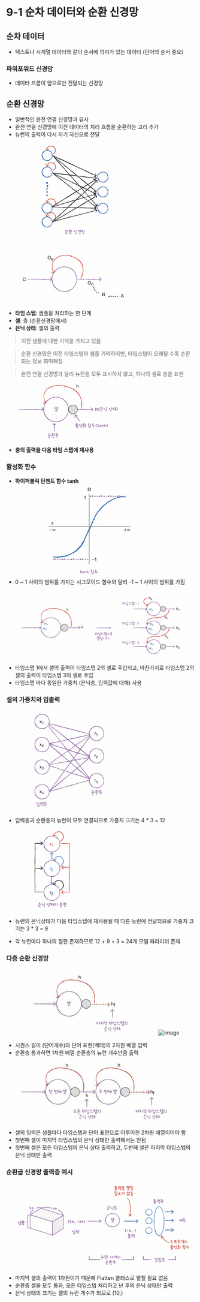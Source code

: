 # 9-1 순차 데이터와 순환 신경망

## 순차 데이터
- 텍스트나 시계열 데이터와 같이 순서에 의미가 있는 데이터 (단어의 순서 중요)

### 파워포워드 신경망
- 데이터 프름이 앞으로만 전달되는 신경망

## 순환 신경망
- 일반적인 완전 연결 신경망과 유사
- 완전 연결 신경망에 이전 데이터의 처리 흐름을 순환하는 고리 추가
- 뉴런의 출력이 다시 자기 자신으로 전달

![alt text](image-44.png)

![alt text](image-45.png)

- **타임 스텝**: 샘플을 처리하는 한 단계
- **셀**: 층 (순환신경망에서)
- **은닉 상태**: 셀의 출력

> 이전 샘플에 대한 기억을 가지고 있음

> 순환 신경망은 이전 타임스텝의 샘플 기억하지만, 타임스텝이 오래될 수록 순환되는 정보 희미해짐

>  완전 연결 신경망과 달리 뉴런을 모두 표시하지 않고, 하나의 셀로 층을 표현

![alt text](image-46.png)
- **충의 출력을 다음 타임 스텝에 재사용**

### 활성화 함수
- **하이퍼볼릭 탄젠트 함수 tanh**
![alt text](image-47.png)
- 0 ~ 1 사이의 범위를 가지는 시그모이드 함수와 달리 -1 ~ 1 사이의 범위를 가짐

![alt text](image-48.png)
- 타임스텝 1에서 셀의 출력이 타임스텝 2의 셀로 주입되고, 마찬가지로 타임스텝 2의 셀의 출력이 타입스텝 3의 셀로 주입
- 타임스텝 마다 동일한 가중치 (은닉층, 입력값에 대해) 사용

### 셀의 가중치와 입출력
![image](image-49.png)
- 입력층과 순환층의 뉴런이 모두 연결되므로 가중치 크기는 4 * 3 = 12

![image](image-50.png)
- 뉴런의 은닉상태가 다음 타임스텝에 재사용될 때 다른 뉴런에 전달되므로 가중치 크기는 3 * 3 = 9

- 각 뉴런마다 하나의 절편 존재하므로 12 + 9 + 3 = 24개 모델 파라미터 존재


### 다층 순환 신경망
![alt text](image-52.png)
![image](https://github.com/user-attachments/assets/28274dc0-b60f-4b0f-ba79-3b6744c0dc83)
- 시퀀스 길이 (단어개수)와 단어 표현(벡터)의 2차원 배열 입력
- 순환층 통과하면 1차원 배열 순환층의 뉴런 개수만큼 출력

![alt text](image-51.png)
- 셀의 입력은 샘플마다 타임스텝과 단어 표현으로 이루어진 2차원 배열이어야 함
- 첫번째 셀이 마지막 타임스텝의 은닉 상태만 출력해서는 안됨
- 첫번째 셀은 모든 타임스텝의 은닉 상태 출력하고, 두번째 셀은 마지막 타임스텝의 은닉 상태만 출력

### 순환곱 신경망 출력층 예시
![alt text](image-53.png)
- 마지막 셀의 출력이 1차원이기 때문에 Flatten 클래스로 펼칠 필요 없음
- 순환층 셀을 모두 통과, 모든 타임스텝 처리하고 난 후의 은닉 상태만 출력
- 은닉 상태의 크기는 셀의 뉴런 개수가 되므로 (10,)
